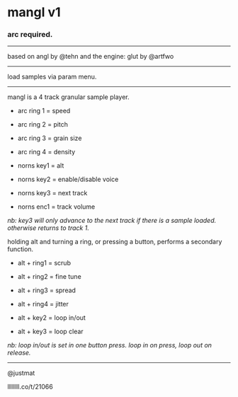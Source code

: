 # mangl v1

### arc required.

---

based on angl
by @tehn and the
engine: glut by @artfwo

---

load samples via param menu.

---


mangl is a 4 track granular
sample player.

* arc ring 1 = speed
* arc ring 2 = pitch
* arc ring 3 = grain size
* arc ring 4 = density

* norns key1 = alt
* norns key2 = enable/disable
               voice
* norns key3 = next track
* norns enc1 = track volume

_nb: key3 will only advance to
the next track if there is a
sample loaded. otherwise
returns to track 1._

holding alt and turning a ring,
or pressing a button,
performs a secondary
function.

* alt + ring1 = scrub
* alt + ring2 = fine tune
* alt + ring3 = spread
* alt + ring4 = jitter

* alt + key2 = loop in/out
* alt + key3 = loop clear

_nb: loop in/out is set in
one button press. loop in
on press, loop out on release._

---

@justmat

llllllll.co/t/21066
